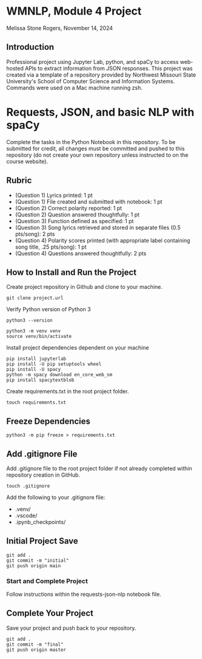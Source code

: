 # WMNLP, Module 4 Project 
Melissa Stone Rogers, November 14, 2024


## Introduction
Professional project using Jupyter Lab, python, and spaCy to access web-hosted APIs to extract information from JSON responses. This project was created via a template of a repository provided by Northwest Missouri State University's School of Computer Science and Information Systems. 
Commands were used on a Mac machine running zsh.  

# Requests, JSON, and basic NLP with spaCy

Complete the tasks in the Python Notebook in this repository.
To be submitted for credit, all changes must be committed and pushed to this repository (do not create your own repository unless instructed to on the course website).

## Rubric

* (Question 1) Lyrics printed: 1 pt
* (Question 1) File created and submitted with notebook: 1 pt
* (Question 2) Correct polarity reported: 1 pt
* (Question 2) Question answered thoughtfully: 1 pt
* (Question 3) Function defined as specified: 1 pt
* (Question 3) Song lyrics retrieved and stored in separate files (0.5 pts/song): 2 pts
* (Question 4) Polarity scores printed (with appropriate label containing song title, .25 pts/song): 1 pt
* (Question 4) Questions answered thoughtfully: 2 pts


## How to Install and Run the Project
Create project repository in Github and clone to your machine.

```
git clone project.url
```
Verify Python version of Python 3
```
python3 --version

```
```
python3 -m venv venv
source venv/bin/activate
```

Install project dependencies dependent on your machine  
```
pip install jupyterlab 
pip install -U pip setuptools wheel
pip install -U spacy
python -m spacy download en_core_web_sm
pip install spacytextblob
```
Create requirements.txt in the root project folder. 
```
touch requirements.txt
```

## Freeze Dependencies 
```
python3 -m pip freeze > requirements.txt
```

## Add .gitignore File
Add .gitignore file to the root project folder if not already completed within repository creation in GitHub.
```
touch .gitignore
```
Add the following to your .gitignore file: 
- .venv/
- .vscode/
- .ipynb_checkpoints/

## Initial Project Save
```
git add .
git commit -m "initial"                         
git push origin main
```
### Start and Complete Project 
Follow instructions within the requests-json-nlp notebook file. 

## Complete Your Project
Save your project and push back to your repository. 
```
git add .
git commit -m "final"                         
git push origin master
```
